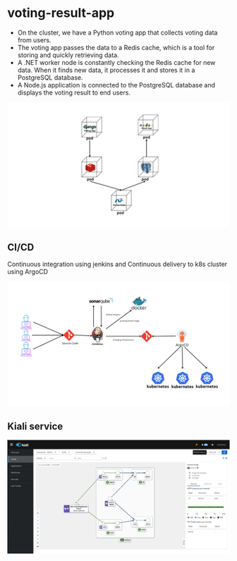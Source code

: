 # voting-result-app

-   On the cluster, we have a Python voting app that collects voting data from users.
-   The voting app passes the data to a Redis cache, which is a tool for storing and quickly retrieving data.
-   A .NET worker node is constantly checking the Redis cache for new data. When it finds new data, it processes it and stores it in a PostgreSQL database.
-   A Node.js application is connected to the PostgreSQL database and displays the voting result to end users.


<img src="images/voting-app-pods.png">

## CI/CD

Continuous integration using jenkins and Continuous delivery to k8s cluster using ArgoCD

<img src="images/workflow.png">

##  Kiali service 

<img src="images/kialli.png">

